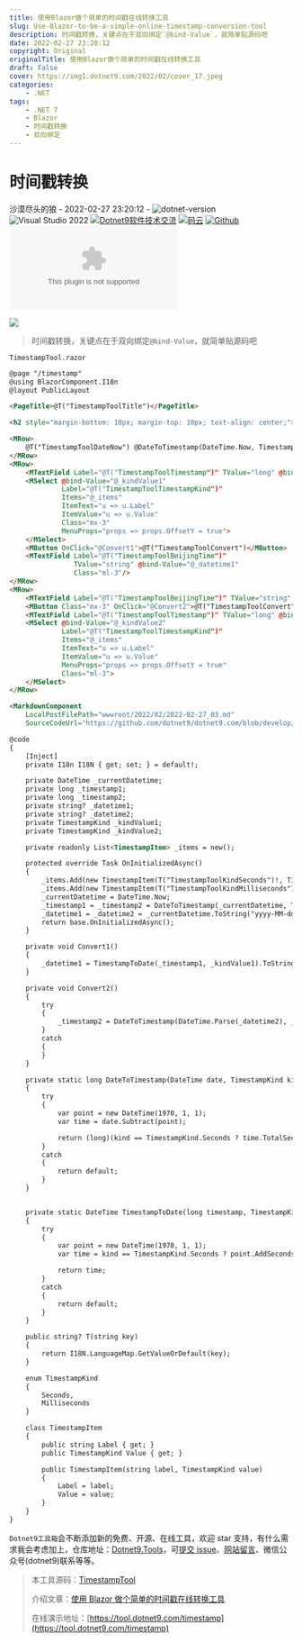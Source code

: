 ```yaml
---
title: 使用Blazor做个简单的时间戳在线转换工具
slug: Use-Blazor-to-be-a-simple-online-timestamp-conversion-tool
description: 时间戳转换，关键点在于双向绑定`@bind-Value`，就简单贴源码吧
date: 2022-02-27 23:20:12
copyright: Original
originalTitle: 使用Blazor做个简单的时间戳在线转换工具
draft: False
cover: https://img1.dotnet9.com/2022/02/cover_17.jpeg
categories: 
    - .NET
tags: 
    - .NET 7
    - Blazor
    - 时间戳转换
    - 双向绑定
---
```


# 时间戳转换

沙漠尽头的狼 - 2022-02-27 23:20:12 - ![dotnet-version](https://img.shields.io/badge/.NET%207.0-blue) ![Visual Studio 2022](https://img.shields.io/badge/Visual%20Studio%20-2022-blueviolet) <a target="_blank" href="https://qm.qq.com/cgi-bin/qm/qr?k=iL6egdGSGCMPezcUyzMPEcs9qsllgwr-&jump_from=webapi"><img border="0" src="//pub.idqqimg.com/wpa/images/group.png" alt="Dotnet9软件技术交流" title="Dotnet9软件技术交流"></a> [![码云](https://img.shields.io/badge/Gitee-%E7%A0%81%E4%BA%91-orange)](https://gitee.com/dotnet9/dotnet9.com.git) [![Github](https://img.shields.io/badge/%20-github-%2324292e)](https://github.com/dotnet9/dotnet9.com) [![Github stars](https://img.shields.io/github/stars/dotnet9/dotnet9.com)](https://github.com/dotnet9/dotnet9.com)

![](https://img1.dotnet9.com/2022/02/1701.jpg)

> 时间戳转换，关键点在于双向绑定`@bind-Value`，就简单贴源码吧

`TimestampTool.razor`

```html
@page "/timestamp"
@using BlazorComponent.I18n
@layout PublicLayout

<PageTitle>@T("TimestampToolTitle")</PageTitle>

<h2 style="margin-bottom: 10px; margin-top: 10px; text-align: center;">@T("TimestampToolDesc")</h2>

<MRow>
    @T("TimestampToolDateNow") @DateToTimestamp(DateTime.Now, TimestampKind.Seconds)
</MRow>
<MRow>
    <MTextField Label="@T("TimestampToolTimestamp")" TValue="long" @bind-Value="@_timestamp1"/>
    <MSelect @bind-Value="@_kindValue1"
             Label="@T("TimestampToolTimestampKind")"
             Items="@_items"
             ItemText="u => u.Label"
             ItemValue="u => u.Value"
             Class="mx-3"
             MenuProps="props => props.OffsetY = true">
    </MSelect>
    <MButton OnClick="@Convert1">@T("TimestampToolConvert")</MButton>
    <MTextField Label="@T("TimestampToolBeijingTime")"
                TValue="string" @bind-Value="@_datetime1"
                Class="ml-3"/>
</MRow>
<MRow>
    <MTextField Label="@T("TimestampToolBeijingTime")" TValue="string" @bind-Value="@_datetime2"/>
    <MButton Class="mx-3" OnClick="@Convert2">@T("TimestampToolConvert")</MButton>
    <MTextField Label="@T("TimestampToolTimestamp")" TValue="long" @bind-Value="@_timestamp2"/>
    <MSelect @bind-Value="@_kindValue2"
             Label="@T("TimestampToolTimestampKind")"
             Items="@_items"
             ItemText="u => u.Label"
             ItemValue="u => u.Value"
             MenuProps="props => props.OffsetY = true"
             Class="ml-3">
    </MSelect>
</MRow>

<MarkdownComponent
    LocalPostFilePath="wwwroot/2022/02/2022-02-27_03.md"
    SourceCodeUrl="https://github.com/dotnet9/dotnet9.com/blob/develop/src/Dotnet9.Tools.Web/Pages/Public/TimeTools/TimestampTool.razor"/>

@code
{
    [Inject]
    private I18n I18N { get; set; } = default!;

    private DateTime _currentDatetime;
    private long _timestamp1;
    private long _timestamp2;
    private string? _datetime1;
    private string? _datetime2;
    private TimestampKind _kindValue1;
    private TimestampKind _kindValue2;

    private readonly List<TimestampItem> _items = new();

    protected override Task OnInitializedAsync()
    {
        _items.Add(new TimestampItem(T("TimestampToolKindSeconds")!, TimestampKind.Seconds));
        _items.Add(new TimestampItem(T("TimestampToolKindMilliseconds")!, TimestampKind.Milliseconds));
        _currentDatetime = DateTime.Now;
        _timestamp1 = _timestamp2 = DateToTimestamp(_currentDatetime, TimestampKind.Seconds);
        _datetime1 = _datetime2 = _currentDatetime.ToString("yyyy-MM-dd HH:mm:ss");
        return base.OnInitializedAsync();
    }

    private void Convert1()
    {
        _datetime1 = TimestampToDate(_timestamp1, _kindValue1).ToString(_kindValue1 == TimestampKind.Seconds ? "yyyy-MM-dd HH:mm:ss" : "yyyy-MM-dd HH:mm:ss.fff");
    }

    private void Convert2()
    {
        try
        {
            _timestamp2 = DateToTimestamp(DateTime.Parse(_datetime2), _kindValue2);
        }
        catch
        {
        }
    }

    private static long DateToTimestamp(DateTime date, TimestampKind kind)
    {
        try
        {
            var point = new DateTime(1970, 1, 1);
            var time = date.Subtract(point);

            return (long)(kind == TimestampKind.Seconds ? time.TotalSeconds : time.TotalMilliseconds);
        }
        catch
        {
            return default;
        }
    }


    private static DateTime TimestampToDate(long timestamp, TimestampKind kind)
    {
        try
        {
            var point = new DateTime(1970, 1, 1);
            var time = kind == TimestampKind.Seconds ? point.AddSeconds(timestamp) : point.AddMilliseconds(timestamp);

            return time;
        }
        catch
        {
            return default;
        }
    }

    public string? T(string key)
    {
        return I18N.LanguageMap.GetValueOrDefault(key);
    }

    enum TimestampKind
    {
        Seconds,
        Milliseconds
    }

    class TimestampItem
    {
        public string Label { get; }
        public TimestampKind Value { get; }

        public TimestampItem(string label, TimestampKind value)
        {
            Label = label;
            Value = value;
        }
    }
}
```

`Dotnet9工具箱`会不断添加新的免费、开源、在线工具，欢迎 star 支持，有什么需求我会考虑加上，仓库地址：[Dotnet9.Tools](https://github.com/dotnet9/dotnet9.com)，可[提交 issue](https://github.com/dotnet9/dotnet9.com/issues/new)、[网站留言](https://dotnet9.com)、微信公众号(dotnet9)联系等等。

> 本工具源码：[TimestampTool](https://github.com/dotnet9/dotnet9.com/blob/develop/src/Dotnet9.Tools.Web/Pages/Public/TimeTools/TimestampTool.razor)
>
> 介绍文章：[使用 Blazor 做个简单的时间戳在线转换工具](https://dotnet9.com/?p=1801)
>
> 在线演示地址：[https://tool.dotnet9.com/timestamp](https://tool.dotnet9.com/timestamp)
